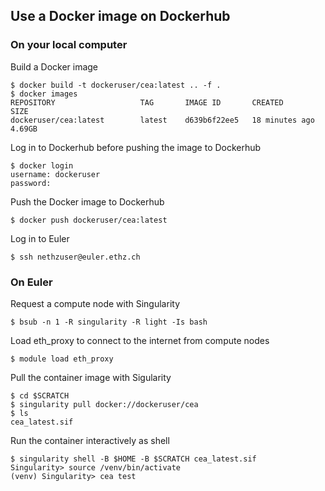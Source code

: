 ## Use a Docker image on Dockerhub
### On your local computer
Build a Docker image
```
$ docker build -t dockeruser/cea:latest .. -f .
$ docker images
REPOSITORY                   TAG       IMAGE ID       CREATED          SIZE
dockeruser/cea:latest        latest    d639b6f22ee5   18 minutes ago   4.69GB
```
Log in to Dockerhub before pushing the image to Dockerhub
```
$ docker login
username: dockeruser
password:
```
Push the Docker image to Dockerhub
```
$ docker push dockeruser/cea:latest
```
Log in to Euler
```
$ ssh nethzuser@euler.ethz.ch
```

### On Euler
Request a compute node with Singularity
```
$ bsub -n 1 -R singularity -R light -Is bash
```
Load eth_proxy to connect to the internet from compute nodes
```
$ module load eth_proxy
```
Pull the container image with Sigularity
```
$ cd $SCRATCH
$ singularity pull docker://dockeruser/cea
$ ls
cea_latest.sif
```
Run the container interactively as shell
```
$ singularity shell -B $HOME -B $SCRATCH cea_latest.sif
Singularity> source /venv/bin/activate
(venv) Singularity> cea test
```

